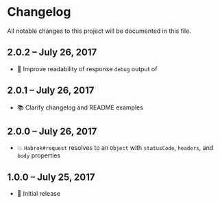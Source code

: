 # Changelog

All notable changes to this project will be documented in this file.


## 2.0.2 &ndash; July 26, 2017

- :hammer: Improve readability of response `debug` output of


## 2.0.1 &ndash; July 26, 2017

- :books: Clarify changelog and README examples


## 2.0.0 &ndash; July 26, 2017

- :boom: `Habrok#request` resolves to an `Object` with `statusCode`, `headers`, and `body` properties


## 1.0.0 &ndash; July 25, 2017

- :tada: Initial release
